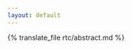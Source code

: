 ```yaml
---
layout: default
---
```

<!-- <h1>Reconnect to Chaos</h1>
<h2>27.12.2022 - 30.12.20222</h2> -->
<div>
    {% translate_file rtc/abstract.md %}
</div>
<!-- <ul>
  <a class="button button-75 center" role="button" href="https://tickets.ccc-p.org/rtc22/"><span class="text">Tickets</span></a>
  <a class="button button-75 center" role="button" href="https://cfp.ccc-p.org/rtc22/"><span class="text">CfP</span></a>
</ul> -->